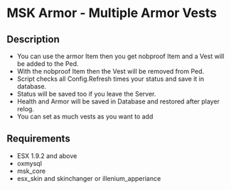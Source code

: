 # MSK Armor - Multiple Armor Vests

## Description
* You can use the armor Item then you get nobproof Item and a Vest will be added to the Ped.
* With the nobproof Item then the Vest will be removed from Ped.
* Script checks all Config.Refresh times your status and save it in database.
* Status will be saved too if you leave the Server.
* Health and Armor will be saved in Database and restored after player relog.
* You can set as much vests as you want to add

## Requirements
* ESX 1.9.2 and above
* oxmysql
* msk_core
* esx_skin and skinchanger or illenium_apperiance